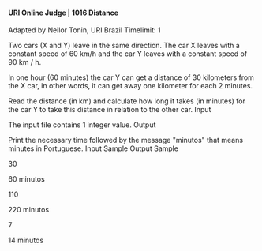 ####  URI Online Judge | 1016 Distance

Adapted by Neilor Tonin, URI Brazil
Timelimit: 1

Two cars (X and Y) leave in the same direction. The car X leaves with a constant speed of 60 km/h and the car Y leaves with a constant speed of 90 km / h.

In one hour (60 minutes) the car Y can get a distance of 30 kilometers from the X car, in other words, it can get away one kilometer for each 2 minutes.

Read the distance (in km) and calculate how long it takes (in minutes) for the car Y to take this distance in relation to the other car.
Input

The input file contains 1 integer value.
Output

Print the necessary time followed by the message "minutos" that means minutes in Portuguese.
Input Sample 	Output Sample

30


60 minutos

110


220 minutos

7


14 minutos